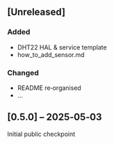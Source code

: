 ## [Unreleased]
### Added
- DHT22 HAL & service template
- how_to_add_sensor.md

### Changed
- README re‑organised
- ...

## [0.5.0] – 2025‑05‑03
Initial public checkpoint

